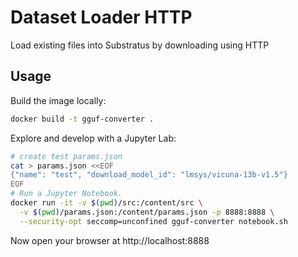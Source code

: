 # Dataset Loader HTTP

Load existing files into Substratus by downloading using HTTP

## Usage

Build the image locally:

```sh
docker build -t gguf-converter .
```

Explore and develop with a Jupyter Lab:
```sh
# create test params.json
cat > params.json <<EOF
{"name": "test", "download_model_id": "lmsys/vicuna-13b-v1.5"}
EOF
# Run a Jupyter Notebook.
docker run -it -v $(pwd)/src:/content/src \
  -v $(pwd)/params.json:/content/params.json -p 8888:8888 \
  --security-opt seccomp=unconfined gguf-converter notebook.sh
```
Now open your browser at http://localhost:8888
